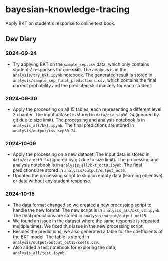 # bayesian-knowledge-tracing
Apply BKT on student's response to online text book.

## Dev Diary

### 2024-09-24
- Try applying BKT on the `sample_sep.csv` data, which only contains students' responses for one __skill__. The analysis is in the `analysis/try_bkt.ipynb` notebook. The generated result is stored in `analysis/sample_sep_final_predictions.csv`, which contains the final correct probability and the predicted skill mastery for each student.


### 2024-09-30
- Apply the processing on all 15 tables, each representing a different level 2 chapter. The input dataset is stored in `data/csv_sep30_24` (ignored by git due to size limit). The processing and analysis notebook is in `analysis_all/bkt.ipynb`. The final predictions are stored in `analysis/output/csv_sep30_24`.

### 2024-10-09
- Apply the processing on a new dataset. The input data is stored in `data/csv_oct9_24` (ignored by git due to size limit). The processing and analysis notebook is in `analysis_all/bkt_oct9.ipynb`. The final predictions are stored in `analysis/output/output_oct9`.
- Updated the processing script to skip on empty data (learning objective) or data without any student response.


### 2024-10-15
- The data format changed so we created a new processing script to handle the new format. The new script is in `analysis_all/bkt_v2.ipynb`. The final predictions are stored in `analysis/output/output_oct15`.
- We found an issue in the dataset where the same response is repeated multiple times. We fixed this issue in the new processing script.
- Besides the predictions, we also generated a table for the coefficients of the BKT model. The table is stored in `analysis/output/output_oct15/coefs.csv`.
- Also added a test notebook for exploring the data, `analysis_all/test.ipynb`.